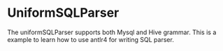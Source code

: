 # UniformSQLParser
The uniformSQLParser supports both Mysql and Hive grammar. This is a example to learn how to use antlr4 for writing SQL parser.

